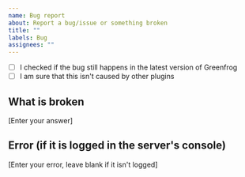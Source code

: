 ```yaml
---
name: Bug report
about: Report a bug/issue or something broken
title: ""
labels: Bug
assignees: ""
---
```


-   [ ] I checked if the bug still happens in the latest version of Greenfrog
-   [ ] I am sure that this isn't caused by other plugins

## What is broken

[Enter your answer]

## Error (if it is logged in the server's console)

[Enter your error, leave blank if it isn't logged]
